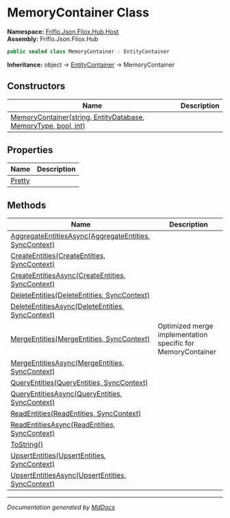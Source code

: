 ﻿<!--  
  <auto-generated>   
    The contents of this file were generated by a tool.  
    Changes to this file may be list if the file is regenerated  
  </auto-generated>   
-->

# MemoryContainer Class

**Namespace:** [Friflo.Json.Fliox.Hub.Host](../index.md)  
**Assembly:** Friflo.Json.Fliox.Hub

```csharp
public sealed class MemoryContainer : EntityContainer
```

**Inheritance:** object → [EntityContainer](../EntityContainer/index.md) → MemoryContainer

## Constructors

| Name                                                                                    | Description |
| --------------------------------------------------------------------------------------- | ----------- |
| [MemoryContainer(string, EntityDatabase, MemoryType, bool, int)](constructors/index.md) |             |

## Properties

| Name                           | Description |
| ------------------------------ | ----------- |
| [Pretty](properties/Pretty.md) |             |

## Methods

| Name                                                                                        | Description                                                  |
| ------------------------------------------------------------------------------------------- | ------------------------------------------------------------ |
| [AggregateEntitiesAsync(AggregateEntities, SyncContext)](methods/AggregateEntitiesAsync.md) |                                                              |
| [CreateEntities(CreateEntities, SyncContext)](methods/CreateEntities.md)                    |                                                              |
| [CreateEntitiesAsync(CreateEntities, SyncContext)](methods/CreateEntitiesAsync.md)          |                                                              |
| [DeleteEntities(DeleteEntities, SyncContext)](methods/DeleteEntities.md)                    |                                                              |
| [DeleteEntitiesAsync(DeleteEntities, SyncContext)](methods/DeleteEntitiesAsync.md)          |                                                              |
| [MergeEntities(MergeEntities, SyncContext)](methods/MergeEntities.md)                       |  Optimized merge implementation specific for MemoryContainer |
| [MergeEntitiesAsync(MergeEntities, SyncContext)](methods/MergeEntitiesAsync.md)             |                                                              |
| [QueryEntities(QueryEntities, SyncContext)](methods/QueryEntities.md)                       |                                                              |
| [QueryEntitiesAsync(QueryEntities, SyncContext)](methods/QueryEntitiesAsync.md)             |                                                              |
| [ReadEntities(ReadEntities, SyncContext)](methods/ReadEntities.md)                          |                                                              |
| [ReadEntitiesAsync(ReadEntities, SyncContext)](methods/ReadEntitiesAsync.md)                |                                                              |
| [ToString()](methods/ToString.md)                                                           |                                                              |
| [UpsertEntities(UpsertEntities, SyncContext)](methods/UpsertEntities.md)                    |                                                              |
| [UpsertEntitiesAsync(UpsertEntities, SyncContext)](methods/UpsertEntitiesAsync.md)          |                                                              |

___

*Documentation generated by [MdDocs](https://github.com/ap0llo/mddocs)*
